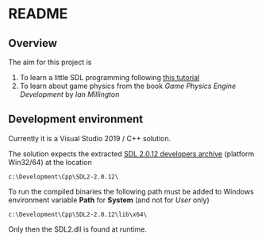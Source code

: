 # README #

##  Overview ##
The aim for this project is

1. To learn a little SDL programming following [this tutorial](http://lazyfoo.net/tutorials/SDL/index.php)
2. To learn about game physics from the book *Game Physics Engine Development* by *Ian Millington*


## Development environment ##

Currently it is a Visual Studio 2019 / C++ solution.

The solution expects the extracted [SDL 2.0.12 developers archive](https://www.libsdl.org/download-2.0.php)
(platform Win32/64) at the location

    c:\Development\Cpp\SDL2-2.0.12\

To run the compiled binaries the following path must be added to Windows
environment variable **Path** for **System** (and not for *User* only)

    c:\Development\Cpp\SDL2-2.0.12\lib\x64\

Only then the SDL2.dll is found at runtime.
